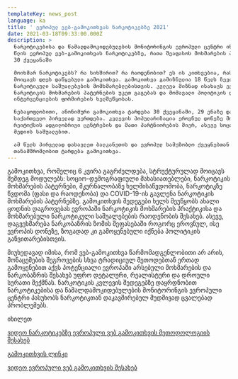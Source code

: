 ```yaml
---
templateKey: news_post
language: ka
title: ' ევროპულ ვებ-გამოკითხვას ნარკოტიკებზე 2021'
date: 2021-03-18T09:33:00.000Z
description: >
  ნარკოტიკებისა და წამალდამოკიდებულების მონიტორინგის ევროპული ცენტრი იწყებს 2021
  წლის ევროპულ ვებ-გამოკითხვას ნარკოტიკებზე, რათა შეაფასოს მოხმარების პატერნები
  30 ქვეყანაში 

  მოიხმარ ნარკოტიკებს? რა სიხშირით? რა რაოდენობით? ეს ის კითხვებია, რასაც
  მოიცავს დღეს დაწყებული გამოკითხვა. გამოკითხვა გამიზნულია 18 წელს ზევით მყოფი
  ნარკოტიკული საშუალებების მომხმარებლებისთვის. კვლევა მიზნად ისახავს ევროპაში
  ნარკოტიკის მოხმარების პატერნების უკეთ გაგებას და მომავალი პოლიტიკის და
  ინტერვენციების ფორმირების ხელშეწყობას.

  ნებაყოფლობითი, ანონიმური გამოკითხვა ტარდება 30 ქვეყანაში, 29 ენაზე და წელს
  საქართველო პირველად უერთდება. კვლევის პოპულარიზაცია ეროვნულ დონეზე მოხდება
  რეიტოქსის ადგილობრივი ცენტრების და მათი პარტნიორების მიერ, ასევე სოციალური
  მედიის საშუალებით. 

  ამ წელს პირველად დასავლეთ ბალკანეთის და ევროპულ სამეზობლო ქვეყნებთან
  თანამშრომლობით ტარდება გამოკითხვა.
---
```

გამოკითხვა, რომელიც 6 კვირა გაგრძელდება, სტრუქტურულად მოიცავს შემდეგ მოდულებს: სოციო-დემოგრაფიული მახასიათებლები, ნარკოტიკის მოხმარების პატერნები, მკურნალობაზე ხელმისაწვდომობა, ნარკოტიკზე წვდომა (ფასი და რაოდენობა) და COVID-19-ის გავლენა ნარკოტიკის მოხმარების პატერნებზე. გამოკითხვის შედეგები ხელს შეუწყობს ახალი ცოდნის დაგროვებას ევროპაში ნარკოტიკის მოხმარების პრაქტიკისა და მოხმარებული ნარკოტიკული საშუალებების რაოდენობის შესახებ. ასევე, დაგვეხმარება ნარკობაზრის ზომის შეფასებაში როგორც ეროვნულ, ისე ევროპის დონეზე, ზოგადად კი გამოყენებული იქნება პოლიტიკის განვითარებისთვის. 

მიუხედავად იმისა, რომ ვებ-გამოკითხვა წარმომადგენლობითი არ არის, მონაცემების შეგროვების სხვა ტრადიციულ მეთოდებთან ერთად გამოყენებით აქვს პოტენციალი ევროპაში არსებული მოხმარების და ნარკობაზრის შესახებ უფრო დეტალური, რეალისტური და დროული სურათი შექმნას. ნარკოტიკის კვლევის შედეგებზე დაყრდნობით ნარკოტიკებისა და წამალდამოკიდებულების მონიტორინგის ევროპული ცენტრი პასუხობს ნარკოტიკთან დაკავშირებულ მუდმივად ცვალებად პრობლემებს.

იხილეთ 

[ვიდეო ნარკოტიკებზე ევროპული ვებ გამოკითხვის მეთოდოლოგიის შესახებ](https://www.youtube.com/watch?v=We1v57vrwWI)

[გამოკითხვის ლინკი](https://drugusersurvey.limequery.com/148362?lang=ka&fbclid=IwAR1evDpxAiv5rvY_mCxEDU3dSbHvcvORo4_WbA06iHY6Wib8awLhE5HQnfY)



[ვიდეო ევროპული ვებ გამოკითხვის შესახებ](https://www.youtube.com/watch?v=-E5yjItVpTk)
